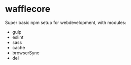 # wafflecore

Super basic npm setup for webdevelopment, with modules:

- gulp
- eslint
- sass
- cache
- browserSync
- del
